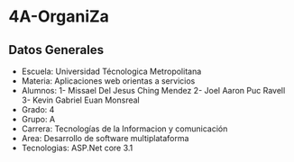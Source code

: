 # 4A-OrganiZa

##  Datos Generales
- Escuela: Universidad Técnologica Metropolitana
- Materia: Aplicaciones web orientas a servicios
- Alumnos: 1- Missael Del Jesus Ching Mendez 2- Joel Aaron Puc Ravell 3- Kevin Gabriel Euan Monsreal
- Grado: 4
- Grupo: A
- Carrera: Tecnologías de la Informacion y comunicación
- Area: Desarrollo de software multiplataforma
- Tecnologias: ASP.Net core 3.1
